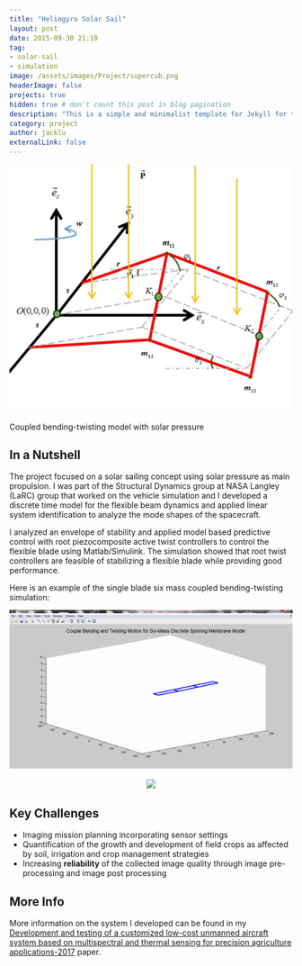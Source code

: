 ```yaml
---
title: "Heliogyro Solar Sail"
layout: post
date: 2015-09-30 21:10
tag:
- solar-sail
- simulation
image: /assets/images/Project/supercub.png
headerImage: false
projects: true
hidden: true # don't count this post in blog pagination
description: "This is a simple and minimalist template for Jekyll for those who likes to eat noodles."
category: project
author: jacklu
externalLink: false
---
```


![Screenshot](/assets/images/Project/heliogyro_solar_pressure.png)
<figcaption class="caption">Coupled bending-twisting model with solar pressure</figcaption>

## In a Nutshell
The project focused on a solar sailing concept using solar pressure as main propulsion. I was part of the Structural Dynamics group at NASA Langley (LaRC) group that worked on the vehicle simulation and I developed a discrete time model for the flexible beam dynamics and applied linear system identification to analyze the mode shapes of the spacecraft.

I analyzed an envelope of stability and applied model based predictive control with root piezocomposite active twist controllers to control the flexible blade using Matlab/Simulink. The simulation showed that root twist controllers are feasible of stabilizing a flexible blade while providing good performance.

Here is an example of the single blade six mass coupled bending-twisting simulation:

![Screenshot](/assets/images/Project/SixMassSinglebladesim.gif)


<p align="center">
  <img src="http://hanhsun.github.io/assets/images/Project/SixMassSinglebladesim.gif">
</p>

## Key Challenges
* Imaging mission planning incorporating sensor settings
* Quantification of the growth and development of field crops as affected by soil, irrigation and crop management strategies
* Increasing **reliability** of the collected image quality through image pre-processing and image post processing

## More Info
More information on the system I developed can be found in my [Development and testing of a customized low-cost unmanned aircraft system based on multispectral and thermal sensing for precision agriculture applications-2017](http://ieeexplore.ieee.org/abstract/document/7991494/) paper.
